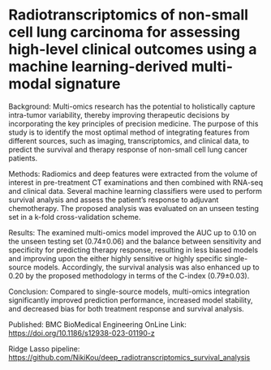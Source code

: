 # Radiotranscriptomics of non-small cell lung carcinoma for assessing high-level clinical outcomes using a machine learning-derived multi-modal signature 

Background: Multi-omics research has the potential to holistically capture intra-tumor variability, thereby improving therapeutic decisions by incorporating the key principles of precision medicine. The purpose of this study is to identify the most optimal method of integrating features from different sources, such as imaging, transcriptomics, and clinical data, to predict the survival and therapy response of non-small cell lung cancer patients. 

Methods: Radiomics and deep features were extracted from the volume of interest in pre-treatment CT examinations and then combined with RNA-seq and clinical data. Several machine learning classifiers were used to perform survival analysis and assess the patient’s response to adjuvant chemotherapy. The proposed analysis was evaluated on an unseen testing set in a k-fold cross-validation scheme. 

Results: The examined multi-omics model improved the AUC up to 0.10 on the unseen testing set (0.74±0.06) and the balance between sensitivity and specificity for predicting therapy response, resulting in less biased models and improving upon the either highly sensitive or highly specific single-source models. Accordingly, the survival analysis was also enhanced up to 0.20 by the proposed methodology in terms of the C-index (0.79±0.03).

Conclusion: Compared to single-source models, multi-omics integration significantly improved prediction performance, increased model stability, and decreased bias for both treatment response and survival analysis.

Published: BMC BioMedical Engineering OnLine
Link: https://doi.org/10.1186/s12938-023-01190-z

Ridge Lasso pipeline:
https://github.com/NikiKou/deep_radiotranscriptomics_survival_analysis
